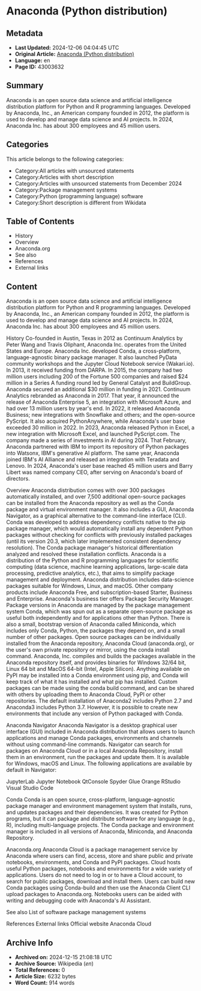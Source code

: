 # Anaconda (Python distribution)

## Metadata
- **Last Updated:** 2024-12-06 04:04:45 UTC
- **Original Article:** [Anaconda (Python distribution)](https://en.wikipedia.org/wiki/Anaconda_(Python_distribution))
- **Language:** en
- **Page ID:** 43003632

## Summary
Anaconda is an open source  data science and artificial intelligence distribution platform for Python and R programming languages. Developed by Anaconda, Inc.,  an American company founded in 2012, the platform is used to develop and manage data science and AI projects. In 2024, Anaconda Inc. has about 300 employees and 45 million users.

## Categories
This article belongs to the following categories:

- Category:All articles with unsourced statements
- Category:Articles with short description
- Category:Articles with unsourced statements from December 2024
- Category:Package management systems
- Category:Python (programming language) software
- Category:Short description is different from Wikidata

## Table of Contents

- History
- Overview
- Anaconda.org
- See also
- References
- External links

## Content

Anaconda is an open source  data science and artificial intelligence distribution platform for Python and R programming languages. Developed by Anaconda, Inc.,  an American company founded in 2012, the platform is used to develop and manage data science and AI projects. In 2024, Anaconda Inc. has about 300 employees and 45 million users.

History
Co-founded in Austin, Texas in 2012  as Continuum Analytics by Peter Wang and Travis Oliphant, Anaconda Inc. operates from the United States and Europe. 
Anaconda Inc. developed Conda, a cross-platform, language-agnostic binary package manager. It also launched PyData community workshops and the Jupyter Cloud Notebook service (Wakari.io). In 2013, it received funding from DARPA. In 2015, the company had two million users including 200 of the Fortune 500 companies and raised $24 million in a Series A funding round led by General Catalyst and BuildGroup. Anaconda secured an additional $30 million in funding in 2021.
Continuum Analytics rebranded as Anaconda in 2017. That year, it announced the release of Anaconda Enterprise 5, an integration with Microsoft Azure, and had over 13 million users by year's end.
In 2022, it released Anaconda Business; new integrations with Snowflake and others; and the open-source PyScript. It also acquired PythonAnywhere, while Anaconda's user base exceeded 30 million in 2022. In 2023, Anaconda released Python in Excel, a new integration with Microsoft Excel, and launched PyScript.com.
The company made a series of investments in AI during 2024. That February, Anaconda partnered with IBM to import its repository of Python packages into Watsonx, IBM's generative AI platform.  The same year, Anaconda joined IBM's AI Alliance and released an integration with Teradata and Lenovo.
In 2024, Anaconda's user base reached 45 million users and Barry Libert was named company CEO, after serving on Anaconda's board of directors.

Overview
Anaconda distribution comes with over 300 packages automatically installed, and over 7,500 additional open-source packages can be installed from the Anaconda repository as well as the Conda package and virtual environment manager. It also includes a GUI, Anaconda Navigator, as a graphical alternative to the command-line interface (CLI).
Conda was developed to address dependency conflicts native to the pip package manager, which would automatically install any dependent Python packages without checking for conflicts with previously installed packages (until its version 20.3, which later implemented consistent dependency resolution). The Conda package manager's historical differentiation analyzed and resolved these installation conflicts.
Anaconda is a distribution of the Python and R programming languages for scientific computing (data science, machine learning applications, large-scale data processing, predictive analytics, etc.), that aims to simplify package management and deployment. Anaconda distribution includes data-science packages suitable for Windows, Linux, and macOS. Other company products include Anaconda Free, and subscription-based Starter, Business and Enterprise. Anaconda's business tier offers Package Security Manager.
Package versions in Anaconda are managed by the package management system Conda, which was spun out as a separate open-source package as useful both independently and for applications other than Python. There is also a small, bootstrap version of Anaconda called Miniconda, which includes only Conda, Python, the packages they depend on, and a small number of other  packages.
Open source packages can be individually installed from the Anaconda repository, Anaconda Cloud (anaconda.org), or the user's own private repository or mirror, using the conda install command. Anaconda, Inc. compiles and builds the packages available in the Anaconda repository itself, and provides binaries for Windows 32/64 bit, Linux 64 bit and MacOS 64-bit (Intel, Apple Silicon). Anything available on PyPI may be installed into a Conda environment using pip, and Conda will keep track of what it has installed and what pip has installed. Custom packages can be made using the conda build command, and can be shared with others by uploading them to Anaconda Cloud, PyPI or other repositories.
The default installation of Anaconda2 includes Python 2.7 and Anaconda3 includes Python 3.7. However, it is possible to create new environments that include any version of Python packaged with Conda.

Anaconda Navigator
Anaconda Navigator is a desktop graphical user interface (GUI) included in Anaconda distribution that allows users to launch applications and manage Conda packages, environments and channels without using command-line commands. Navigator can search for packages on Anaconda Cloud or in a local Anaconda Repository, install them in an environment, run the packages and update them. It is available for Windows, macOS and Linux.
The following applications are available by default in Navigator:

JupyterLab
Jupyter Notebook
QtConsole
Spyder
Glue
Orange
RStudio
Visual Studio Code

Conda
Conda is an open source, cross-platform, language-agnostic package manager and environment management system that installs, runs, and updates packages and their dependencies. It was created for Python programs, but it can package and distribute software for any language (e.g., R), including multi-language projects. The Conda package and environment manager is included in all versions of Anaconda, Miniconda, and Anaconda Repository.

Anaconda.org
Anaconda Cloud is a package management service by Anaconda where users can find, access, store and share public and private notebooks, environments, and Conda and PyPI packages. Cloud hosts useful Python packages, notebooks and environments for a wide variety of applications. Users do not need to log in or to have a Cloud account, to search for public packages, download and install them. Users can build new Conda packages using Conda-build and then use the Anaconda Client CLI upload packages to Anaconda.org. Notebooks users can be aided with writing and debugging code with Anaconda's AI Assistant.

See also
List of software package management systems

References
External links
Official website 
Anaconda Cloud

## Archive Info
- **Archived on:** 2024-12-15 21:08:18 UTC
- **Archive Source:** Wikipedia (_en_)
- **Total References:** 0
- **Article Size:** 6232 bytes
- **Word Count:** 914 words
